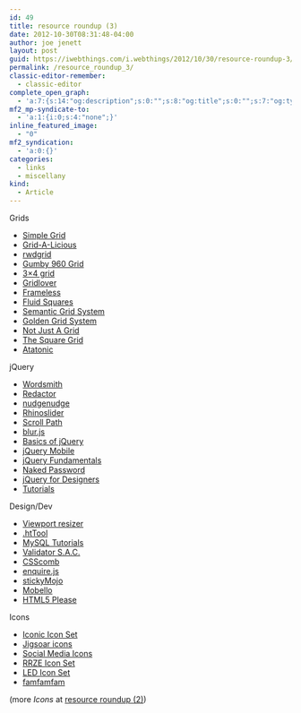```yaml
---
id: 49
title: resource roundup (3)
date: 2012-10-30T08:31:48-04:00
author: joe jenett
layout: post
guid: https://iwebthings.com/i.webthings/2012/10/30/resource-roundup-3/
permalink: /resource_roundup_3/
classic-editor-remember:
  - classic-editor
complete_open_graph:
  - 'a:7:{s:14:"og:description";s:0:"";s:8:"og:title";s:0:"";s:7:"og:type";s:0:"";s:12:"twitter:card";s:7:"summary";s:15:"twitter:creator";s:0:"";s:19:"twitter:description";s:0:"";s:8:"og:image";s:0:"";}'
mf2_mp-syndicate-to:
  - 'a:1:{i:0;s:4:"none";}'
inline_featured_image:
  - "0"
mf2_syndication:
  - 'a:0:{}'
categories:
  - links
  - miscellany
kind:
  - Article
---
```

Grids 

  * [Simple Grid](http://thisisdallas.github.com/Simple-Grid/)
  * [Grid-A-Licious](http://suprb.com/apps/gridalicious/)
  * [rwdgrid](http://rwdgrid.com/)
  * [Gumby 960 Grid](http://www.gumbyframework.com/)
  * [3&#215;4 grid](http://www.3x4grid.com/)
  * [Gridlover](http://www.gridlover.net/)
  * [Frameless](http://framelessgrid.com/)
  * [Fluid Squares](http://dinosaurswithlaserz.com/2011/07/18/fluid-squares-v2/)
  * [Semantic Grid System](http://semantic.gs/)
  * [Golden Grid System](http://goldengridsystem.com/)
  * [Not Just A Grid](http://www.notjustagrid.com/)
  * [The Square Grid](http://thesquaregrid.com/)
  * [Atatonic](http://atatonic.timbenniks.nl/)

jQuery 

  * [Wordsmith](http://getwordsmith.co/)
  * [Redactor](http://redactorjs.com/)
  * [nudgenudge](http://andyshora.com/demos/nudgenudge/)
  * [Rhinoslider](http://rhinoslider.com/)
  * [Scroll Path](http://joelb.me/scrollpath/)
  * [blur.js](http://www.blurjs.com/)
  * [Basics of jQuery](http://andreehansson.se/the-basics-of-jquery/)
  * [jQuery Mobile](http://jquerymobile.com/blog/2011/11/16/announcing-jquery-mobile-1-0/)
  * [jQuery Fundamentals](http://jqfundamentals.com/)
  * [Naked Password](http://www.nakedpassword.com/)
  * [jQuery for Designers](http://jqueryfordesigners.com/)
  * [Tutorials](http://docs.jquery.com/Tutorials)

Design/Dev 

  * [Viewport resizer](http://lab.maltewassermann.com/viewport-resizer/)
  * [.htTool](http://kanduvisla.github.com/httool/)
  * [MySQL Tutorials](http://arachnoid.com/MySQL/)
  * [Validator S.A.C.](http://habilis.net/validator-sac/)
  * [CSScomb](http://csscomb.com/)
  * [enquire.js](http://wickynilliams.github.com/enquire.js/)
  * [stickyMojo](http://mojotech.github.com/stickymojo/)
  * [Mobello](http://mobello.github.com/)
  * [HTML5 Please](http://html5please.us/)

Icons 

  * [Iconic Icon Set](http://somerandomdude.com/work/iconic/)
  * [Jigsoar icons](http://www.jigsoaricons.com/)
  * [Social Media Icons](http://paulrobertlloyd.com/2009/06/social_media_icons/)
  * [RRZE Icon Set](http://rrze-icon-set.berlios.de/gallery.html)
  * [LED Icon Set](http://led24.de/iconset/)
  * [famfamfam](http://www.famfamfam.com/lab/icons/)

(more _Icons_ at [resource roundup (2)](http://iwebthings.com/i.webthings/resource_roundup_2/))